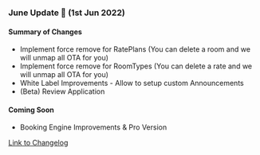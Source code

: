 ### June Update 🚀 (1st Jun 2022)

#### Summary of Changes
- Implement force remove for RatePlans (You can delete a room and we will unmap all OTA for you)
- Implement force remove for RoomTypes (You can delete a rate and we will unmap all OTA for you)
- White Label Improvements - Allow to setup custom Announcements
- (Beta) Review Application

#### Coming Soon
- Booking Engine Improvements & Pro Version

[Link to Changelog](https://docs.channex.io/changelog)
